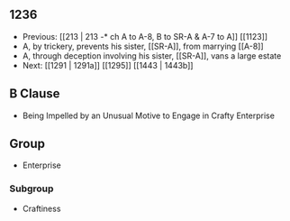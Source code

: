 ## 1236
- Previous: [[213 | 213 -* ch A to A-8, B to SR-A &amp; A-7 to A]] [[1123]] 
- A, by trickery, prevents his sister, [[SR-A]], from marrying [[A-8]]
- A, through deception involving his sister, [[SR-A]], vans a large estate
- Next: [[1291 | 1291a]] [[1295]] [[1443 | 1443b]] 

## B Clause
- Being Impelled by an Unusual Motive to Engage in Crafty Enterprise

## Group
- Enterprise

### Subgroup
- Craftiness

